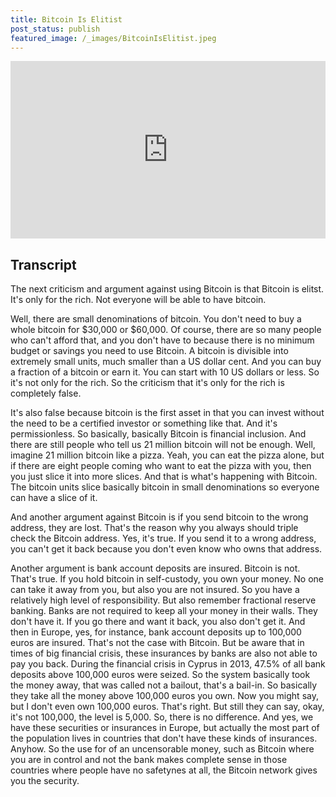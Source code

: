 ```yaml
---
title: Bitcoin Is Elitist
post_status: publish
featured_image: /_images/BitcoinIsElitist.jpeg
---
```


<div style="padding:56.25% 0 0 0;position:relative;"><iframe src="https://player.vimeo.com/video/847043505?badge=0&amp;autopause=0&amp;player_id=0&amp;app_id=58479" frameborder="0" allow="autoplay; fullscreen; picture-in-picture" allowfullscreen style="position:absolute;top:0;left:0;width:100%;height:100%;" title="022 Bitcoin Is Elitist"></iframe></div>

<div style="margin-bottom:30px;"></div>

## Transcript

The next criticism and argument against using Bitcoin is that Bitcoin is elitst. It's only for the rich. Not everyone will be able to have bitcoin. 

Well, there are small denominations of bitcoin. You don't need to buy a whole bitcoin for $30,000 or $60,000. Of course, there are so many people who can't afford that, and you don't have to because there is no minimum budget or savings you need to use Bitcoin. A bitcoin is divisible into extremely small units, much smaller than a US dollar cent. And you can buy a fraction of a bitcoin or earn it. You can start with 10 US dollars or less. So it's not only for the rich. So the criticism that it's only for the rich is completely false. 

It's also false because bitcoin is the first asset in that you can invest without the need to be a certified investor or something like that. And it's permissionless. So basically, basically Bitcoin is financial inclusion. And there are still people who tell us 21 million bitcoin will not be enough. Well, imagine 21 million bitcoin like a pizza. Yeah, you can eat the pizza alone, but if there are eight people coming who want to eat the pizza with you, then you just slice it into more slices. And that is what's happening with Bitcoin. The bitcoin units slice basically bitcoin in small denominations so everyone can have a slice of it. 

And another argument against Bitcoin is if you send bitcoin to the wrong address, they are lost. That's the reason why you always should triple check the Bitcoin address. Yes, it's true. If you send it to a wrong address, you can't get it back because you don't even know who owns that address. 

Another argument is bank account deposits are insured. Bitcoin is not. That's true. If you hold bitcoin in self-custody, you own your money. No one can take it away from you, but also you are not insured. So you have a relatively high level of responsibility. But also remember fractional reserve banking. Banks are not required to keep all your money in their walls. They don't have it. If you go there and want it back, you also don't get it. And then in Europe, yes, for instance, bank account deposits up to 100,000 euros are insured. That's not the case with Bitcoin. But be aware that in times of big financial crisis, these insurances by banks are also not able to pay you back. During the financial crisis in Cyprus in 2013, 47.5% of all bank deposits above 100,000 euros were seized. So the system basically took the money away, that was called not a bailout, that's a bail-in. So basically they take all the money above 100,000 euros you own. Now you might say, but I don't even own 100,000 euros. That's right. But still they can say, okay, it's not 100,000, the level is 5,000. So, there is no difference. And yes, we have these securities or insurances in Europe, but actually the most part of the population lives in countries that don't have these kinds of insurances. Anyhow. So the use for of an uncensorable money, such as Bitcoin where you are in control and not the bank makes complete sense in those countries where people have no safetynes at all, the Bitcoin network gives you the security.
